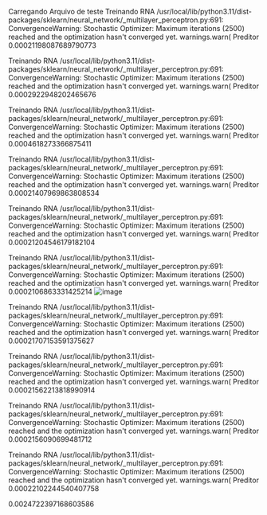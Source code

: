 Carregando Arquivo de teste
Treinando RNA
/usr/local/lib/python3.11/dist-packages/sklearn/neural_network/_multilayer_perceptron.py:691: ConvergenceWarning: Stochastic Optimizer: Maximum iterations (2500) reached and the optimization hasn't converged yet.
  warnings.warn(
Preditor
0.00021198087689790773

Treinando RNA
/usr/local/lib/python3.11/dist-packages/sklearn/neural_network/_multilayer_perceptron.py:691: ConvergenceWarning: Stochastic Optimizer: Maximum iterations (2500) reached and the optimization hasn't converged yet.
  warnings.warn(
Preditor
0.0002922948202465676

Treinando RNA
/usr/local/lib/python3.11/dist-packages/sklearn/neural_network/_multilayer_perceptron.py:691: ConvergenceWarning: Stochastic Optimizer: Maximum iterations (2500) reached and the optimization hasn't converged yet.
  warnings.warn(
Preditor
0.0004618273366875411

Treinando RNA
/usr/local/lib/python3.11/dist-packages/sklearn/neural_network/_multilayer_perceptron.py:691: ConvergenceWarning: Stochastic Optimizer: Maximum iterations (2500) reached and the optimization hasn't converged yet.
  warnings.warn(
Preditor
0.00021407969863808534

Treinando RNA
/usr/local/lib/python3.11/dist-packages/sklearn/neural_network/_multilayer_perceptron.py:691: ConvergenceWarning: Stochastic Optimizer: Maximum iterations (2500) reached and the optimization hasn't converged yet.
  warnings.warn(
Preditor
0.00021204546179182104

Treinando RNA
/usr/local/lib/python3.11/dist-packages/sklearn/neural_network/_multilayer_perceptron.py:691: ConvergenceWarning: Stochastic Optimizer: Maximum iterations (2500) reached and the optimization hasn't converged yet.
  warnings.warn(
Preditor
0.0002106863331425214
![image](https://github.com/user-attachments/assets/adbceeec-398f-41fa-ad77-d52842af402c)


Treinando RNA
/usr/local/lib/python3.11/dist-packages/sklearn/neural_network/_multilayer_perceptron.py:691: ConvergenceWarning: Stochastic Optimizer: Maximum iterations (2500) reached and the optimization hasn't converged yet.
  warnings.warn(
Preditor
0.00021707153591375627

Treinando RNA
/usr/local/lib/python3.11/dist-packages/sklearn/neural_network/_multilayer_perceptron.py:691: ConvergenceWarning: Stochastic Optimizer: Maximum iterations (2500) reached and the optimization hasn't converged yet.
  warnings.warn(
Preditor
0.00021562213818990914

Treinando RNA
/usr/local/lib/python3.11/dist-packages/sklearn/neural_network/_multilayer_perceptron.py:691: ConvergenceWarning: Stochastic Optimizer: Maximum iterations (2500) reached and the optimization hasn't converged yet.
  warnings.warn(
Preditor
0.0002156090699481712

Treinando RNA
/usr/local/lib/python3.11/dist-packages/sklearn/neural_network/_multilayer_perceptron.py:691: ConvergenceWarning: Stochastic Optimizer: Maximum iterations (2500) reached and the optimization hasn't converged yet.
  warnings.warn(
Preditor
0.00022102244540407758

0.0024722397168603586
